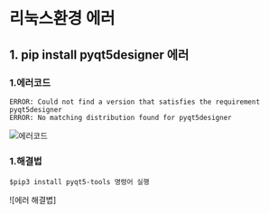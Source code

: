# 리눅스환경 에러
## 1. pip install pyqt5designer 에러


### 1.에러코드
```
ERROR: Could not find a version that satisfies the requirement pyqt5designer
ERROR: No matching distribution found for pyqt5designer
```
![에러코드]()

### 1.해결법
```
$pip3 install pyqt5-tools 명령어 실행
```
![에러 해결볍]
